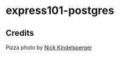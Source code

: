 # express101-postgres

## Credits

Pizza photo by [Nick Kindelsperger](http://www.seriouseats.com/2014/06/the-best-deep-dish-pizza-in-chicago.html)
